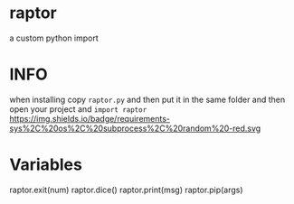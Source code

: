 # raptor
a custom python import

# INFO
when installing copy `raptor.py` and then put it in the same folder and then open your project and `import raptor`
https://img.shields.io/badge/requirements-sys%2C%20os%2C%20subprocess%2C%20random%20-red.svg
# Variables
raptor.exit(num)
raptor.dice()
raptor.print(msg)
raptor.pip(args)

